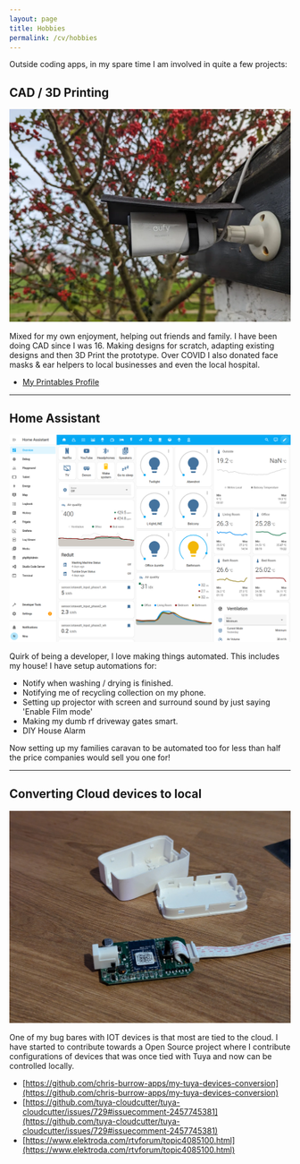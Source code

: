 ```yaml
---
layout: page
title: Hobbies
permalink: /cv/hobbies
---
```

Outside coding apps, in my spare time I am involved in quite a few projects:

## CAD / 3D Printing

![Example 3D Print](/images/hobbies/3d_printing.webp)

Mixed for my own enjoyment, helping out friends and family. I have been doing CAD since I was 16. Making designs for scratch, adapting existing designs and then 3D Print the prototype. Over COVID I also donated face masks & ear helpers to local businesses and even the local hospital.

* [My Printables Profile](https://www.printables.com/@Chris173972_549133/models)

---

## Home Assistant

![Home Assistant Example](/images/hobbies/home_assistant.png)

Quirk of being a developer, I love making things automated. This includes my house! I have setup automations for:

* Notify when washing / drying is finished.
* Notifying me of recycling collection on my phone.
* Setting up projector with screen and surround sound by just saying 'Enable Film mode'
* Making my dumb rf driveway gates smart.
* DIY House Alarm

Now setting up my families caravan to be automated too for less than half the price companies would sell you one for!

---

## Converting Cloud devices to local

![Tuya Cloudcutter Device](/images/hobbies/tuya_cloudcutter.jpg)

One of my bug bares with IOT devices is that most are tied to the cloud. I have started to contribute towards a Open Source project where I contribute configurations of devices that was once tied with Tuya and now can be controlled locally.

* [https://github.com/chris-burrow-apps/my-tuya-devices-conversion](https://github.com/chris-burrow-apps/my-tuya-devices-conversion)
* [https://github.com/tuya-cloudcutter/tuya-cloudcutter/issues/729#issuecomment-2457745381](https://github.com/tuya-cloudcutter/tuya-cloudcutter/issues/729#issuecomment-2457745381)
* [https://www.elektroda.com/rtvforum/topic4085100.html](https://www.elektroda.com/rtvforum/topic4085100.html)
